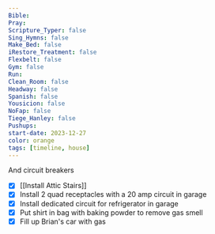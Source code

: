 ```yaml
---
Bible: 
Pray: 
Scripture_Typer: false
Sing_Hymns: false
Make_Bed: false
iRestore_Treatment: false
Flexbelt: false
Gym: false
Run: 
Clean_Room: false
Headway: false
Spanish: false
Yousicion: false
NoFap: false
Tiege_Hanley: false
Pushups:
start-date: 2023-12-27
color: orange
tags: [timeline, house]
---
```

<span 
	  class='ob-timelines' 
	  data-title='Install Attic Stairs' 
	  data-img = 'https://lh3.googleusercontent.com/pw/ABLVV87gafpSb86mDCLc1z2dKRQDVRoNM1Iur4SoJ_v4IEtv6WcXGYg80BtfVU2UATyJhKmRUclvmXdnnrQ7X-G8987AkxJ0PE1aiitPjT3DoWSgoOVdWpId77dE94JYxtfKTRMsyG85_cK5HCDqC3dIUDQv4Q=w1668-h938-s-no-gm?authuser=0'>
	  And circuit breakers
</span>
- [x] [[Install Attic Stairs]]
- [x] Install 2 quad receptacles with a 20 amp circuit in garage
- [x] Install dedicated circuit for refrigerator in garage
- [x] Put shirt in bag with baking powder to remove gas smell
- [x] Fill up Brian's car with gas